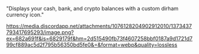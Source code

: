 "Displays your cash, bank, and crypto balances with a custom dirham currency icon."

https://media.discordapp.net/attachments/1076128204902912010/1373437793417695293/image.png?ex=682a691f&is=6829179f&hm=2d515490fb73f4607258bbf0187a9d1721d799cf889ac5d2f795b56350bd5fe0&=&format=webp&quality=lossless
